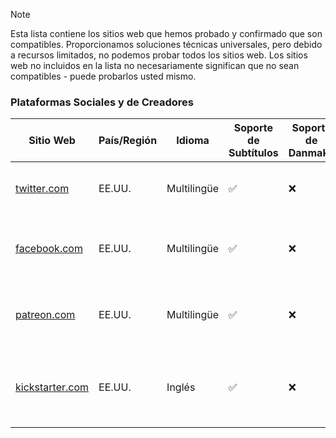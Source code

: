 > [!NOTE]
> Esta lista contiene los sitios web que hemos probado y confirmado que son compatibles. Proporcionamos soluciones técnicas universales, pero debido a recursos limitados, no podemos probar todos los sitios web. Los sitios web no incluidos en la lista no necesariamente significan que no sean compatibles - puede probarlos usted mismo.

### Plataformas Sociales y de Creadores

| Sitio Web                                                             | País/Región | Idioma      | Soporte de Subtítulos | Soporte de Danmaku | Descripción                                             |
| --------------------------------------------------------------------- | ----------- | ----------- | --------------------- | ------------------ | ------------------------------------------------------- |
| <a href="https://twitter.com" target="_blank">twitter.com</a>         | EE.UU.      | Multilingüe | ✅                    | ❌                 | Un servicio de redes sociales y microblogging           |
| <a href="https://facebook.com" target="_blank">facebook.com</a>       | EE.UU.      | Multilingüe | ✅                    | ❌                 | El sitio de redes sociales más grande del mundo         |
| <a href="https://patreon.com" target="_blank">patreon.com</a>         | EE.UU.      | Multilingüe | ✅                    | ❌                 | Una plataforma de membresía para creadores              |
| <a href="https://kickstarter.com" target="_blank">kickstarter.com</a> | EE.UU.      | Inglés      | ✅                    | ❌                 | Una plataforma de crowdfunding para proyectos creativos |
